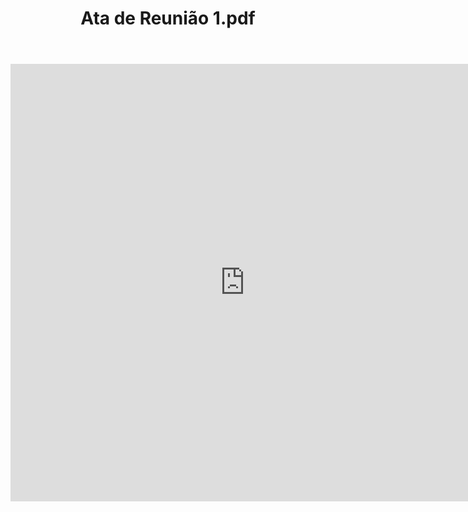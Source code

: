 ﻿---
layout: default
title: "Ata de Reunião 1.pdf"
tags: documentos
filetype: pdf
---

<center><iframe src="https://docs.google.com/gview?url=https://raw.githubusercontent.com/cdpyufal/cdpyufal.github.io/master/assets/pdf/Ata%20de%20Reuni%C3%A3o%201.pdf&embedded=true" style="width:750px; height:700px;" frameborder="0"></iframe></center>
